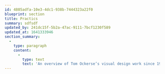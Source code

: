 ```yaml
---
id: 4805adfa-10e3-4dc1-938b-7444323a22f0
blueprint: section
title: Practics
summary: sdfsdf
updated_by: 241dc15f-5b2a-47ac-9111-7bcf1230f589
updated_at: 1641333946
section_summary:
  -
    type: paragraph
    content:
      -
        type: text
        text: 'An overview of Tom Ockerse’s visual design work since 1967. All works were commissioned to serve clients and audiences.'
---
```

